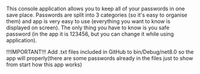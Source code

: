 This console application allows you to keep all of your passwords in one save place. Passwords are split into 3 categories (so it's easy to organise them) and
app is very easy to use (everything you want to know is displayed on screen). The only thing you have to know is you safe password (in the app it is 123456, but you can change it
while using application). 

!!!IMPORTANT!!!
Add .txt files included in GitHub to bin/Debug/net8.0 so the app will properly(there are some passwords already in the files just to show from start how this app works)
